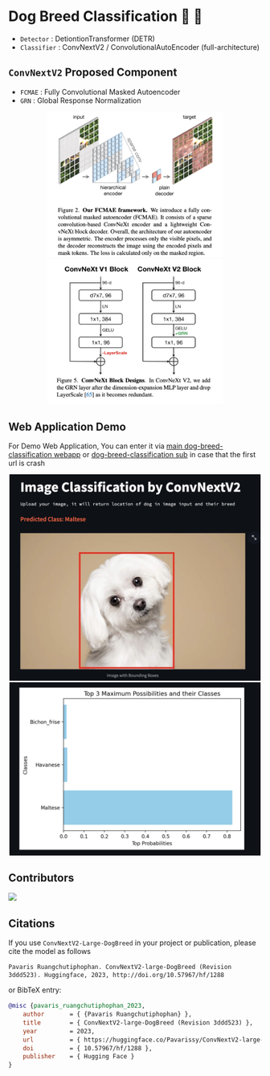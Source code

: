 # Dog Breed Classification 🐶 🥇
- `Detector` : DetiontionTransformer (DETR)
- `Classifier` : ConvNextV2 / ConvolutionalAutoEncoder (full-architecture)

## `ConvNextV2` Proposed Component
- `FCMAE` : Fully Convolutional Masked Autoencoder
-  `GRN` : Global Response Normalization
  
<p align='center'>
<img align='auto' src="src/production/web_image/masked_autoencoder.png" width="350" alt="Masked Autoencoder">
	
<img align='auto' src="src/production/web_image/convnext_block.png" width="350" alt="ConvNext Block">
</p>

## Web Application Demo
For Demo Web Application, You can enter it via 
[main dog-breed-classification webapp](https://oppai-dog-breed-classification-webapp-for-deployment.streamlit.app/) or [dog-breed-classification sub](https://oppai-dog-breed-classification.streamlit.app/) in case that the first url is crash

<p align='center'>
<img src="src/production/web_image/sample_prediction.png" width="500" alt="Sample Prediction">
<img src="src/production/web_image/prob_distribution.png" width="500" alt="Probability Distribution">
</p>


## Contributors
<a href="https://github.com/pavaris-pm/dog-breed-classification-webapp/graphs/contributors">
  <img src="https://contrib.rocks/image?repo=pavaris-pm/dog-breed-classification-webapp" />
</a>


## Citations

If you use `ConvNextV2-Large-DogBreed` in your project or publication, please cite the model as follows

```
Pavaris Ruangchutiphophan. ConvNextV2-large-DogBreed (Revision 3ddd523). Huggingface, 2023, http://doi.org/10.57967/hf/1288 
```

or BibTeX entry:

```bib
@misc {pavaris_ruangchutiphophan_2023,
	author       = { {Pavaris Ruangchutiphophan} },
	title        = { ConvNextV2-large-DogBreed (Revision 3ddd523) },
	year         = 2023,
	url          = { https://huggingface.co/Pavarissy/ConvNextV2-large-DogBreed },
	doi          = { 10.57967/hf/1288 },
	publisher    = { Hugging Face }
}
```
